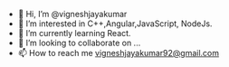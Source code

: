 - 👋 Hi, I’m @vigneshjayakumar
- 👀 I’m interested in C++,Angular,JavaScript, NodeJs.
- 🌱 I’m currently learning React.
- 💞️ I’m looking to collaborate on ...
- 📫 How to reach me vigneshjayakumar92@gmail.com

<!---
vigneshjayakumar/vigneshjayakumar is a ✨ special ✨ repository because its `README.md` (this file) appears on your GitHub profile.
You can click the Preview link to take a look at your changes.
--->
